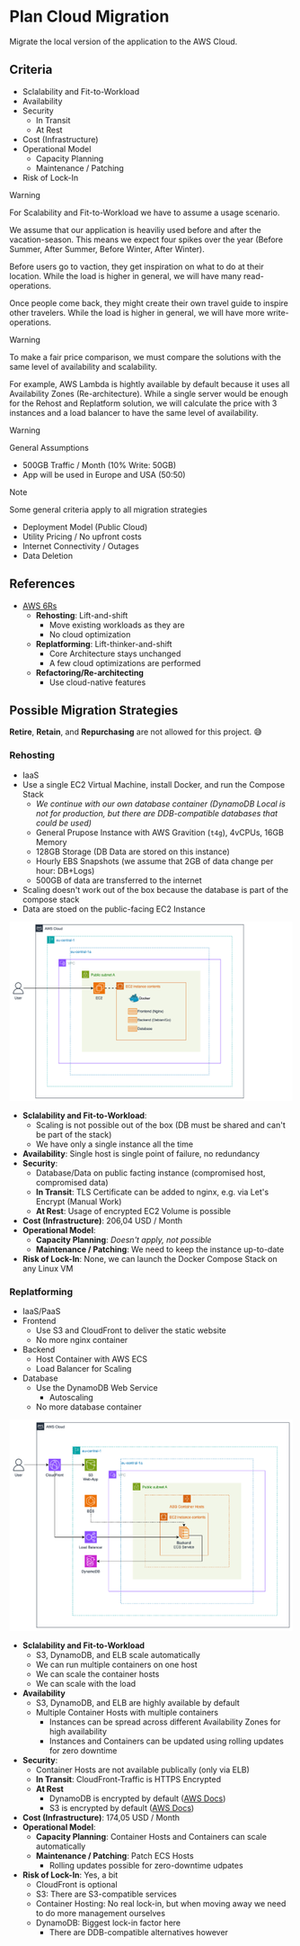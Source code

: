 # Plan Cloud Migration

Migrate the local version of the application to the AWS Cloud.

## Criteria

- Sclalability and Fit-to-Workload
- Availability
- Security
    - In Transit
    - At Rest
- Cost (Infrastructure)
- Operational Model
    - Capacity Planning
    - Maintenance / Patching
- Risk of Lock-In

> [!WARNING] 
> For Scalability and Fit-to-Workload we have to assume a usage scenario. 
>
> We assume that our application is heaviliy used before and after the vacation-season. 
> This means we expect four spikes over the year (Before Summer, After Summer, Before Winter, After Winter).
>
> Before users go to vaction, they get inspiration on what to do at their location. 
> While the load is higher in general, we will have many read-operations.
>
> Once people come back, they might create their own travel guide to inspire other travelers. 
> While the load is higher in general, we will have more write-operations. 

>[!WARNING]
> To make a fair price comparison, we must compare the solutions with the same level of availability and scalability.
> 
> For example, AWS Lambda is hightly available by default because it uses all Availability Zones (Re-architecture). 
> While a single server would be enough for the Rehost and Replatform solution, we will calculate the price with 3 instances and a load balancer to have the same level of availability.

>[!WARNING]
> General Assumptions
> 
> - 500GB Traffic / Month (10% Write: 50GB)
> - App will be used in Europe and USA (50:50)

>[!NOTE]
> Some general criteria apply to all migration strategies
> - Deployment Model (Public Cloud)
> - Utility Pricing / No upfront costs
> - Internet Connectivity / Outages
> - Data Deletion

## References 

- [AWS 6Rs](https://aws.amazon.com/blogs/enterprise-strategy/6-strategies-for-migrating-applications-to-the-cloud/)
    - **Rehosting**: Lift-and-shift
        - Move existing workloads as they are
        - No cloud optimization
    - **Replatforming**: Lift-thinker-and-shift
        - Core Architecture stays unchanged
        - A few cloud optimizations are performed
    - **Refactoring/Re-architecting**
        - Use cloud-native features

## Possible Migration Strategies

**Retire**, **Retain**, and **Repurchasing** are not allowed for this project. 😅

### Rehosting

- IaaS
- Use a single EC2 Virtual Machine, install Docker, and run the Compose Stack
    - _We continue with our own database container (DynamoDB Local is not for production, but there are DDB-compatible databases that could be used)_
    - General Prupose Instance with AWS Gravition (`t4g`), 4vCPUs, 16GB Memory
    - 128GB Storage (DB Data are stored on this instance)
    - Hourly EBS Snapshots (we assume that ­2GB of data change per hour: DB+Logs)
    - 500GB of data are transferred to the internet
- Scaling doesn't work out of the box because the database is part of the compose stack
- Data are stoed on the public-facing EC2 Instance

![Rehost Architecture Diagram](assets/migration-rehost.svg)

- **Sclalability and Fit-to-Workload**:
    - Scaling is not possible out of the box (DB must be shared and can't be part of the stack)
    - We have only a single instance all the time
- **Availability**: Single host is single point of failure, no redundancy 
- **Security**:
    - Database/Data on public facting instance (compromised host, compromised data)
    - **In Transit**: TLS Certificate can be added to nginx, e.g. via Let's Encrypt (Manual Work)
    - **At Rest**: Usage of encrypted EC2 Volume is possible
- **Cost (Infrastructure)**: 206,04 USD / Month
- **Operational Model**:
    - **Capacity Planning**: _Doesn't apply, not possible_
    - **Maintenance / Patching**: We need to keep the instance up-to-date
- **Risk of Lock-In**: None, we can launch the Docker Compose Stack on any Linux VM

### Replatforming

- IaaS/PaaS
- Frontend
    - Use S3 and CloudFront to deliver the static website
    - No more nginx container
- Backend
    - Host Container with AWS ECS
    - Load Balancer for Scaling
- Database
    - Use the DynamoDB Web Service
        - Autoscaling
    - No more database container

![Replatform Architecture Diagram](assets/migration-replatform.svg)

- **Sclalability and Fit-to-Workload**
    - S3, DynamoDB, and ELB scale automatically
    - We can run multiple containers on one host
    - We can scale the container hosts
    - We can scale with the load
- **Availability**
    - S3, DynamoDB, and ELB are highly available by default 
    - Multiple Container Hosts with multiple containers
        - Instances can be spread across different Availability Zones for high availability
        - Instances and Containers can be updated using rolling updates for zero downtime
- **Security**:
    - Container Hosts are not available publically (only via ELB)
    - **In Transit**: CloudFront-Traffic is HTTPS Encrypted
    - **At Rest**
        - DynamoDB is encrypted by default ([AWS Docs](https://docs.aws.amazon.com/amazondynamodb/latest/developerguide/EncryptionAtRest.html))
        - S3 is encrypted by default ([AWS Docs](https://docs.aws.amazon.com/AmazonS3/latest/userguide/serv-side-encryption.html))
- **Cost (Infrastructure)**: 174,05 USD / Month
- **Operational Model**:
    - **Capacity Planning**: Container Hosts and Containers can scale automatically
    - **Maintenance / Patching**: Patch ECS Hosts
        - Rolling updates possible for zero-downtime udpates
- **Risk of Lock-In**: Yes, a bit
    - CloudFront is optional
    - S3: There are S3-compatible services 
    - Container Hosting: No real lock-in, but when moving away we need to do more management ourselves 
    - DynamoDB: Biggest lock-in factor here
        - There are DDB-compatible alternatives however


